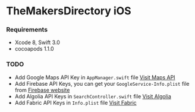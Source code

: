 # TheMakersDirectory iOS

### Requirements

- Xcode 8, Swift 3.0
- cocoapods 1.1.0

### TODO
- Add Google Maps API Key in ```AppManager.swift``` file [Visit Maps API](https://developers.google.com/maps/)
- Add Firebase API Keys, you can get your ```GoogleService-Info.plist``` file from [Firebase website](https://firebase.google.com/)
- Add Algolia API Keys in ```SearchController.swift``` file [Visit Algolia](https://www.algolia.com/)
- Add Fabric API Keys in ```Info.plist``` file [Visit Fabric](https://get.fabric.io/)
